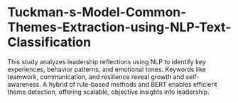 # Tuckman-s-Model-Common-Themes-Extraction-using-NLP-Text-Classification
This study analyzes leadership reflections using NLP to identify key experiences, behavior patterns, and emotional tones. Keywords like teamwork, communication, and resilience reveal growth and self-awareness. A hybrid of rule-based methods and BERT enables efficient theme detection, offering scalable, objective insights into leadership.

